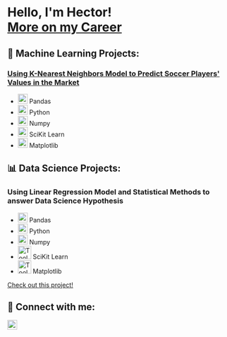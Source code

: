 <h1>Hello, I'm Hector!<br/><a href="https://www.linkedin.com/in/hector-gallo/">More on my Career</a></h1>

<h2>🤖 Machine Learning Projects:</h2>

### [Using K-Nearest Neighbors Model to Predict Soccer Players' Values in the Market](https://github.com/COGS118A/Group018-Sp22/blob/main/COGS%20118A%20Final%20Project%20Report%20.ipynb)
- <img alt="Tools | Pandas" width="22px" src="https://cdn.jsdelivr.net/gh/devicons/devicon/icons/pandas/pandas-original.svg" /> Pandas
- <img alt="Tools | Python" width="22px" src="https://cdn.jsdelivr.net/gh/devicons/devicon/icons/python/python-plain.svg" /> Python
- <img alt="Tools | Numpy" width="22px" src="https://cdn.jsdelivr.net/gh/devicons/devicon/icons/numpy/numpy-original.svg" /> Numpy
- <img alt="Tools | SciKit Learn" width="22px" src="https://upload.wikimedia.org/wikipedia/commons/0/05/Scikit_learn_logo_small.svg" /> SciKit Learn
- <img alt="Tools | Matplotlib" width="22px" src="https://upload.wikimedia.org/wikipedia/commons/0/01/Created_with_Matplotlib-logo.svg" /> Matplotlib




<h2>📊 Data Science Projects:</h2>

### Using Linear Regression Model and Statistical Methods to answer Data Science Hypothesis
- <img alt="Tools | Pandas" width="22px" src="https://cdn.jsdelivr.net/gh/devicons/devicon/icons/pandas/pandas-original.svg" /> Pandas
- <img alt="Tools | Python" width="22px" src="https://cdn.jsdelivr.net/gh/devicons/devicon/icons/python/python-plain.svg" /> Python
- <img alt="Tools | Numpy" width="22px" src="https://cdn.jsdelivr.net/gh/devicons/devicon/icons/numpy/numpy-original.svg" /> Numpy
- <img alt="Tools | SciKit Learn" width="30px" src="https://upload.wikimedia.org/wikipedia/commons/0/05/Scikit_learn_logo_small.svg" /> SciKit Learn
- <img alt="Tools | Matplotlib" width="30px" src="https://upload.wikimedia.org/wikipedia/commons/0/01/Created_with_Matplotlib-logo.svg" /> Matplotlib

[Check out this project!](https://github.com/COGS108/Group062-Wi22/blob/master/FinalProjectGroup062-Wi22.ipynb)

<h2> 🤳 Connect with me:</h2>

[<img align="left" alt="Hector Gallo | LinkedIn" width="22px" src="https://cdn.jsdelivr.net/npm/simple-icons@v3/icons/linkedin.svg" />][linkedin]

[linkedin]: https://www.linkedin.com/in/hector-gallo/

